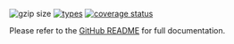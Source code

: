 <!-- README for NPM; the one for GitHub is in .github directory. -->

![gzip size](https://img.shields.io/bundlephobia/minzip/library-starter?style=flat&color=brightgreen)
[![types](https://img.shields.io/npm/types/library-starter?color=brightgreen)](https://www.npmjs.com/package/library-starter)
[![coverage status](https://coveralls.io/repos/github/ivan7237d/library-starter/badge.svg?branch=master)](https://coveralls.io/github/ivan7237d/library-starter?branch=master)

Please refer to the [GitHub README](https://github.com/ivan7237d/library-starter#readme) for full documentation.
